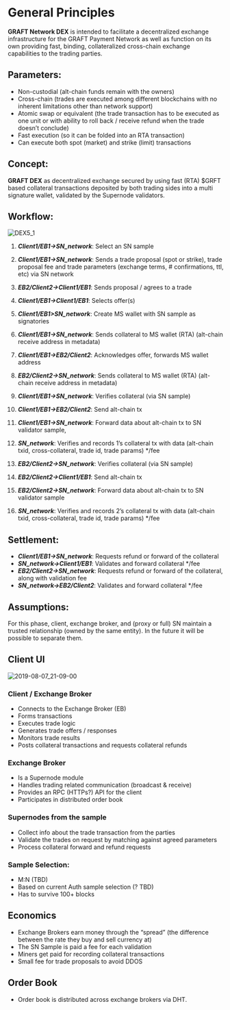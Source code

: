 # General Principles 

**GRAFT Network DEX**  is intended to facilitate a decentralized exchange infrastructure for the GRAFT Payment Network as well as function on its own providing fast, binding, collateralized cross-chain exchange capabilities to the trading parties.

## Parameters:

- Non-custodial (alt-chain funds remain with the owners)
- Cross-chain (trades are executed among different blockchains with no inherent limitations other than network support)
- Atomic swap or equivalent (the trade transaction has to be executed as one unit or with ability to roll back / receive refund when the trade doesn’t conclude)
- Fast execution (so it can be folded into an RTA transaction)
- Can execute both spot (market) and strike (limit) transactions

## Concept:

**GRAFT DEX** as decentralized exchange secured by using fast (RTA) $GRFT based collateral transactions deposited by both trading sides into a multi signature wallet, validated by the Supernode validators.

## Workflow:

![DEX5_1](https://user-images.githubusercontent.com/45132833/62647271-d4cd5d80-b958-11e9-9706-8af2ef8a2f91.png)


1. _**Client1/EB1->SN_network**_: Select an SN sample
2. _**Client1/EB1->SN_network**_: Sends a trade proposal (spot or strike), trade proposal fee and trade parameters (exchange terms, # confirmations, ttl, etc) via SN network
3. _**EB2/Client2->Client1/EB1**_: Sends proposal / agrees to a trade
4. _**Client1/EB1->Client1/EB1**_: Selects offer(s)
5. _**Client1/EB1>SN_network**_: Create MS wallet with SN sample as signatories
6. _**Client1/EB1->SN_network**_: Sends collateral to MS wallet (RTA) (alt-chain receive address in metadata)

7. _**Client1/EB1->EB2/Client2**_: Acknowledges offer, forwards MS wallet address
8. _**EB2/Client2->SN_network**_: Sends collateral to MS wallet (RTA) (alt-chain receive address in metadata)
9. _**Client1/EB1->SN_network**_: Verifies collateral (via SN sample)

10. _**Client1/EB1->EB2/Client2**_: Send alt-chain tx 
11. _**Client1/EB1->SN_network**_: Forward data about alt-chain tx to SN validator sample, 
12. _**SN_network**_: Verifies and records 1’s collateral tx with data (alt-chain txid, cross-collateral, trade id, trade params) */fee
13. _**EB2/Client2->SN_network**_: Verifies collateral (via SN sample)
14. _**EB2/Client2->Client1/EB1**_: Send alt-chain tx
15. _**EB2/Client2->SN_network**_: Forward data about alt-chain tx to SN validator sample
16. _**SN_network**_: Verifies and records 2’s collateral tx with data (alt-chain txid, cross-collateral, trade id, trade params) */fee


## Settlement:

- _**Client1/EB1->SN_network**_: Requests refund or forward of the collateral
- _**SN_network->Client1/EB1**_: Validates and forward collateral */fee
- _**EB2/Client2->SN_network**_: Requests refund or forward of the collateral, along with validation fee
- _**SN_network->EB2/Client2**_: Validates and forward collateral */fee


## Assumptions:

For this phase, client, exchange broker, and (proxy or full) SN maintain a trusted relationship (owned by the same entity).  In the future it will be possible to separate them.


## Client UI

![2019-08-07_21-09-00](https://user-images.githubusercontent.com/45132833/62646777-badf4b00-b957-11e9-944d-d487f8888593.jpg)

### Client / Exchange Broker

- Connects to the Exchange Broker (EB)
- Forms transactions
- Executes trade logic
- Generates trade offers / responses
- Monitors trade results
- Posts collateral transactions and requests collateral refunds 

### Exchange Broker

- Is a Supernode module
- Handles trading related communication (broadcast & receive)
- Provides an RPC (HTTPs?) API for the client
- Participates in distributed order book

### Supernodes from the sample

- Collect info about the trade transaction from the parties
- Validate the trades on request by matching against agreed parameters
- Process collateral forward and refund requests

### Sample Selection:

- M:N (TBD)
- Based on current Auth sample selection (? TBD)
- Has to survive 100+ blocks

## Economics

- Exchange Brokers earn money through the “spread” (the difference between the rate they buy and sell currency at)
- The SN Sample is paid a fee for each validation
- Miners get paid for recording collateral transactions
- Small fee for trade proposals to avoid DDOS

## Order Book

- Order book is distributed across exchange brokers via DHT.

